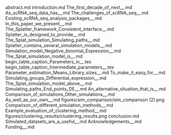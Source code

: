 abstract.md
introduction.md
The_first_decade_of_next__.md
As_scRNA_seq_data_has__.md
The_challenges_of_scRNA_seq__.md
Existing_scRNA_seq_analysis_packages__.md
In_this_paper_we_present__.md
The_Splatter_framework_Consistent_interface__.md
Splatter_is_designed_to_provide__.md
The_Splat_simulation_Simulating_paths__.md
Splatter_contains_several_simulation_models__.md
Simulation_model_Negative_binomial_Expression__.md
The_Splat_simulation_model_is__.md
begin_table_caption_Parameters_in__.tex
begin_table_caption_Intermediate_parameters__.tex
Parameter_estimation_Means_Library_sizes__.md
To_make_it_easy_for__.md
Simulating_groups_Differential_expression__.md
The_Splat_simulation_model_above__.md
Simulating_paths_End_points_DE__.md
An_alternative_situation_that_is__.md
Comparison_of_simulations_Other_simulations__.md
As_well_as_our_own__.md
figures/sim_comparison/sim_comparison (2).png
Comparison_of_different_simulation_methods__.md
Example_evaluation_of_clustering_method__.md
figures/clustering_results/clustering_results.png
conclusion.md
Simulated_datasets_are_a_useful__.md
Acknowledgements__.md
Funding__.md
